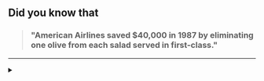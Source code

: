 ## Did you know that

<h3>
  <blockquote>
<!--START_SECTION:debris-->                                                                                                                                                                                                                                                                         
"American Airlines saved $40,000 in 1987 by eliminating one olive from each salad served in first-class."
<!--END_SECTION:debris-->
  </blockquote>
</h3>

-----

<details>
  <summary></summary>

<img src="https://github-readme-stats.vercel.app/api?show_icons=true&hide=issues&username=ekickx"> <img src="https://github-readme-stats.vercel.app/api/top-langs/?layout=compact&username=ekickx">

</details>
